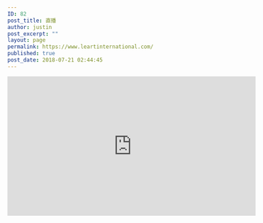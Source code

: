 ```yaml
---
ID: 82
post_title: 直播
author: justin
post_excerpt: ""
layout: page
permalink: https://www.leartinternational.com/
published: true
post_date: 2018-07-21 02:44:45
---
```

<iframe style="border: none; overflow: hidden;" src="https://www.facebook.com/plugins/video.php?href=https%3A%2F%2Fwww.facebook.com%2Fleartpass%2Fvideos%2F623787747982339%2F&amp;show_text=0&amp;width=560" width="560" height="315" frameborder="0" scrolling="no" allowfullscreen="allowfullscreen"></iframe>